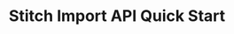 ---
# -------------------------- #
#          PAGE INFO         #
# -------------------------- #

title: Stitch Import API Quick Start
permalink: /developers/import-api/guides/quick-start
summary: "Stitch's Import API allows you to push arbitrary data from a source to your Stitch account. Generate your API credentials and push your first batch of data with this guide."

doc-type: "tutorial"

product-type: "import-api"
content-type: "guide"
content-id: "stitch-import-api-quick-start"

key: "import-api-quick-start"

region-selector: true

layout: tutorial


# -------------------------- #
#      GUIDE PAGE INFO       #
# -------------------------- #

## This is used only on the /import-api/guides page.
icon: file
order: 1

display-title: "Import API Quick Start"
description: "Generate your Import API credentials and push your first batch of data."


# -------------------------- #
#   RELATED SIDEBAR LINKS    #
# -------------------------- #

related:
  - title: "Manage Import API access tokens in Stitch"
    link: "{{ link.import-api.guides.manage-access-tokens-stitch | prepend: site.baseurl }}"

  - title: "Structuring and typing data for the Import API"
    link: "{{ link.import-api.guides.structure-data | prepend: site.baseurl }}"

  - title: "Sequencing data for the Import API"
    link: "{{ link.import-api.guides.sequence-data | prepend: site.baseurl }}"

  - title: "Import API reference"
    link: "{{ link.import-api.api | prepend: site.baseurl }}"



# -------------------------- #
#     GUIDE REQUIREMENTS     #
# -------------------------- #

requirements:
  - item: |
      **An active Stitch account.** To create an account, [sign up for a free trial here]({{ site.home }}){:target="new"}.


# -------------------------- #
#         GUIDE INTRO        #
# -------------------------- #

intro: |
  {% include misc/data-files.html %}

  {{ page.summary }}


# -------------------------- #
#        GUIDE CONTENT       #
# -------------------------- #

steps:
  - title: "Obtain your API credentials"
    anchor: "obtain-api-credentials"
    content: |
      The Import API uses an API access token to authenticate requests. In this step, you'll create an Import API integration in your Stitch account and generate an API access token.

      We're using the Stitch app to generate the access token, but you can also use the [Connect API if your Stitch account has access]({{ link.connect.guides.create-import-api-source | prepend: site.baseurl }}).

      {% include developers/import-api/obtaining-credentials.html type="generate-new-access-token" %}

  - title: "Retrieve the correct Import API base URL for your region"
    anchor: "verify-your-data-pipeline-region"
    content: |
      Next, you'll identify the [data pipeline region]({{ link.security.supported-operating-regions | prepend: site.baseurl }}) your Stitch account is in. You'll use this to retrieve the correct Import API base URL for your account's region.

      The base URL is used in requests submitted to the Import API and is similar to `{{ site.data.import-api.api.base-url }}`.

      To identify your region and get your base URL:

      1. Use [these instructions]({{ link.security.supported-operating-regions | prepend: site.baseurl | append: "#identify-data-pipeline-region" }}) to locate your account's data pipeline region.
      2. Refer to the [Import API base URL reference]({{ link.import-api.api | prepend: site.baseurl | append: "#base-urls" }}) to locate the base URL for your region.
      3. Use the **Select your region** menu at the top right corner of this page to select your data pipeline region. This will display all API requests in this guide with the correct base URL for your region.

      Your base URL is currently set to: <code class='apiUrl'></code>

  - title: "Check the status of the Import API"
    anchor: "check-import-api-status"
    content: |
      {% assign api = site.data.connect.api %}

      Next, check the status of the Import API by sending a request to [GET {{ site.data.import-api.core-objects.api-status.url }}]({{ link.import-api.api | prepend: site.baseurl | append: site.data.import-api.core-objects.api-status.anchor }}). This will ensure that the test request you send in the next step, which will validate your credentials and some sample data, will not fail due to an API outage.

      **Note**: Using this endpoint doesn't require authentication.

      {% assign request-url = site.data.import-api.core-objects.api-status.url | flatify | strip_newlines %}

      {% assign description = "GET " | append: request-url %}

      {% include developers/api-request-examples.html code-description=description header=site.data.connect.request-headers.get.no-token-required request-url=request-url %}

      When the Import API is operating correctly, it will return a `200 OK` status and an [API status]({{ link.import-api.api | prepend: site.baseurl | append: site.data.import-api.core-objects.api-status.object-anchor }}) object:

      {% capture code %}{{ site.data.import-api.code-examples.responses.get-status | flatify | strip }}
      {% endcapture %}

      {% assign description = "Response for GET " | append: site.data.import-api.core-objects.api-status.url %}

      {% include layout/code-snippet.html code-description=description language="json" code=code %}

      If the Import API returns a `5xx` response, check the [Stitch Status page]({{ site.status }}){:target="new"} for reported outages and try again later.

  - title: "Push a batch of data to Stitch"
    anchor: "push-data-to-stitch"
    endpoint: "POST {{ site.data.import-api.core-objects.batch.url }}"
    content: |
      To push data to Stitch, use the [Create a batch]({{ site.data.import-api.core-objects.batch.anchor | prepend: link.import-api.api | prepend: site.baseurl }}) endpoint. This endpoint uses a JSON schema to validate and type the data in the records sent to the Import API.

      Once the request is processed, data will be loaded into the destination connected to your Stitch account.

      In the example below, the request will send a single record for the `customers` table to the Import API:

      {% assign request-url = site.data.import-api.core-objects.batch.url | flatify | strip_newlines %}

      {% capture code %}{{ site.data.import-api.code-examples.requests.push-data }}
      {% endcapture %}

      {% assign description = step.endpoint %}

      {% include developers/api-request-examples.html code-description=description header=site.data.connect.request-headers.post.with-body request-url=request-url code=code %}

      If successful, the Import API will return a `2xx` status and a [Batch Status]({{ link.import-api.api | prepend: site.baseurl | append: site.data.import-api.data-structures.batch-status.section }}) object.

      {% assign response-codes = site.data.import-api.response-codes.general-codes.all-codes %}

      {% for response-code in response-codes %}
      {% if response-code.code == "201" or response-code.code == "202" %}
      If the status is `{{ response-code.code }}`, this means that {{ response-code.description | replace: "The request was","the request was" }} The response body will be:
      
      {% capture code %}{{ response-code.example | flatify | strip }}
      {% endcapture %}

      {% assign description = "Response for " | append: step.endpoint | append: " ("  | append: response-code.code | append: " status)" %}

      {% include layout/code-snippet.html code-description=description language="json" code=code %}
      {% endif %}
      {% endfor %}

  - title: "Verify the data in the destination"
    anchor: "verify-data-destination"
    content: |
      After you've pushed a batch of data to the Import API, Stitch will queue it for processing.

      Stitch's replication process consists of three distinct steps: Extraction, preparation, and loading. Each step occurs independently and takes a bit of time to complete, which means you won't immediately see data in your destination after it's been pushed to the Import API. Refer to the [Monitoring replication progress]({{ link.replication.rep-progress | prepend: site.baseurl }}) documentation for more info.

      When Stitch loads the data into the destination, it will be in the schema or dataset associated with the [Import API integration you created in Stitch](#generate-import-api-access-token). The integration's schema name is located on the **{{ app.page-names.int-details }}** page in Stitch, under the integration's display name:

      ![Highlighted integration schema name field in Stitch]({{ site.baseurl }}/images/integrations/locate-integration-schema-name.png)

      In this example, Stitch would create a table named `customers` with a single record in a schema named `import_api`:

      <table class="attribute-list">
      <tr>
      <td><strong>id</strong></td>
      <td><strong>name</strong></td>
      <td><strong>age</strong></td>
      <td><strong>has_magic</strong></td>
      </tr>
      <tr>
      <td>1</td>
      <td>Finn</td>
      <td>15</td>
      <td>false</td>
      </tr>
      </table>

      **Note**: How data is structured in your destination depends on how attributes are typed in API requests **and** the type of destination Stitch loads data into. Refer to the [Structuring data for the Import API guide]({{ link.import-api.guides.structure-data | prepend: site.baseurl }}) for more info.

      ---

next-steps: |
  Congratulations on pushing your first batch of data! Next, we recommend checking out:

  - [**Structuring data for the Import API**]({{ link.import-api.guides.structure-data | prepend: site.baseurl }}): Learn how to structure and type data in your Import API requests.
  - [**Sequencing data for the Import API**]({{ link.import-api.guides.sequence-data | prepend: site.baseurl }}): Learn how the Import API considers data points for loading, which affects how data is updated in your destination.
---